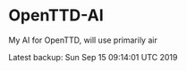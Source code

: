 # OpenTTD-AI
My AI for OpenTTD, will use primarily air

Latest backup: Sun Sep 15 09:14:01 UTC 2019
